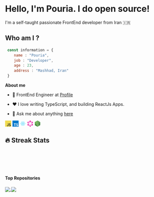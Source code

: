 <!-- <p align="center"><img width="80%" alt="Hello, I'm Pouria. I do open source!" src="./assets/gh-readme-header.png" /></p>
 -->
<br />
<p align="center"><h1> Hello, I'm Pouria. I do open source!</h1> </p>

I'm a self-taught passionate FrontEnd developer from Iran 🇮🇷
 ## Who am I ?
```javascript
 const information = {
    name : "Pouria",
    job : "Developer",
    age : 23,
    address : "Mashhad, Iran"
 }
 ```

**About me**

- 💼 FrontEnd Engineer at [Profile](http://Profile.ir/)

<!-- - 📈 Built github-readme-stats, verlyjs and more, **50m+** hits • **31K** stars on GitHub -->

- ❤️ I love writing TypeScript, and building ReactJs Apps.

- 💬 Ask me about anything [here](https://github.com/PouRiaBG/PouRiaBG/issues)

<code><img height="20" alt="javascript" src="https://raw.githubusercontent.com/github/explore/80688e429a7d4ef2fca1e82350fe8e3517d3494d/topics/javascript/javascript.png"></code>
<code><img height="20" alt="typescript" src="https://raw.githubusercontent.com/github/explore/80688e429a7d4ef2fca1e82350fe8e3517d3494d/topics/typescript/typescript.png"></code>
<code><img height="20" alt="react" src="https://raw.githubusercontent.com/github/explore/80688e429a7d4ef2fca1e82350fe8e3517d3494d/topics/react/react.png"></code>
<code><img height="20" alt="graphql" src="https://raw.githubusercontent.com/github/explore/5c058a388828bb5fde0bcafd4bc867b5bb3f26f3/topics/graphql/graphql.png"></code>
<code><img height="20" alt="nodejs" src="https://raw.githubusercontent.com/github/explore/80688e429a7d4ef2fca1e82350fe8e3517d3494d/topics/nodejs/nodejs.png"></code>    



## 🔥 Streak Stats
<p align="center"><img src="https://github-readme-streak-stats.herokuapp.com/?user=PouRiaBG&theme=algolia" alt="" /></p>

<br>
<br>

#### Top Repositories


<a href="https://github.com/PouRiaBG/covid19-panel.vercel.app">
  <img align="center" src="https://github-readme-stats.vercel.app/api/pin/?username=PouRiaBG&repo=covid19-panel&theme=buefy" />
</a>
<a href="https://github.com/PouRiaBG/online-shop">
  <img align="center" src="https://github-readme-stats.vercel.app/api/pin/?username=PouRiaBG&repo=online-shop&theme=buefy" />
</a>

<br />
<br />

<!-- <a href="https://twitter.com/anuraghazru">
  <img align="right" alt="PouRia | Twitter" width="21px" src="https://raw.githubusercontent.com/anuraghazra/anuraghazra/master/assets/twitter.svg" />
</a>

 -->
<!--
**PouRiaBG/PouRiaBG** is a ✨ _special_ ✨ repository because its `README.md` (this file) appears on your GitHub profile.

Here are some ideas to get you started:

- 🔭 I’m currently working on ...
- 🌱 I’m currently learning ...
- 👯 I’m looking to collaborate on ...
- 🤔 I’m looking for help with ...
- 💬 Ask me about ...
- 📫 How to reach me: ...
- 😄 Pronouns: ...
- ⚡ Fun fact: ...
-->
